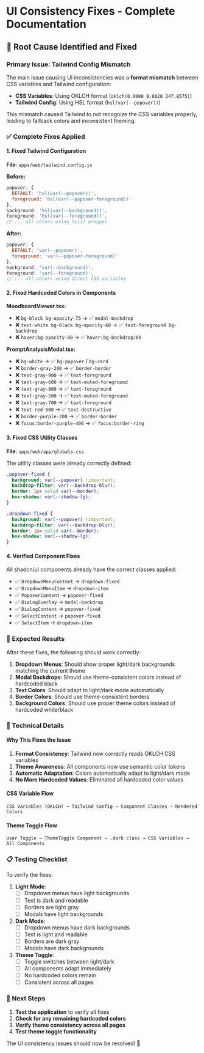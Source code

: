 # UI Consistency Fixes - Complete Documentation

## 🚨 **Root Cause Identified and Fixed**

### **Primary Issue: Tailwind Config Mismatch**
The main issue causing UI inconsistencies was a **format mismatch** between CSS variables and Tailwind configuration:

- **CSS Variables**: Using OKLCH format (`oklch(0.9900 0.0020 247.8575)`)
- **Tailwind Config**: Using HSL format (`hsl(var(--popover))`)

This mismatch caused Tailwind to not recognize the CSS variables properly, leading to fallback colors and inconsistent theming.

### **✅ Complete Fixes Applied**

#### **1. Fixed Tailwind Configuration**
**File**: `apps/web/tailwind.config.js`

**Before:**
```js
popover: {
  DEFAULT: 'hsl(var(--popover))',
  foreground: 'hsl(var(--popover-foreground))'
},
background: 'hsl(var(--background))',
foreground: 'hsl(var(--foreground))',
// ... all colors using hsl() wrapper
```

**After:**
```js
popover: {
  DEFAULT: 'var(--popover)',
  foreground: 'var(--popover-foreground)'
},
background: 'var(--background)',
foreground: 'var(--foreground)',
// ... all colors using direct CSS variables
```

#### **2. Fixed Hardcoded Colors in Components**

**MoodboardViewer.tsx:**
- ❌ `bg-black bg-opacity-75` → ✅ `modal-backdrop`
- ❌ `text-white bg-black bg-opacity-60` → ✅ `text-foreground bg-backdrop`
- ❌ `hover:bg-opacity-80` → ✅ `hover:bg-backdrop/80`

**PromptAnalysisModal.tsx:**
- ❌ `bg-white` → ✅ `bg-popover` / `bg-card`
- ❌ `border-gray-200` → ✅ `border-border`
- ❌ `text-gray-900` → ✅ `text-foreground`
- ❌ `text-gray-600` → ✅ `text-muted-foreground`
- ❌ `text-gray-800` → ✅ `text-foreground`
- ❌ `text-gray-500` → ✅ `text-muted-foreground`
- ❌ `text-gray-700` → ✅ `text-foreground`
- ❌ `text-red-500` → ✅ `text-destructive`
- ❌ `border-purple-200` → ✅ `border-border`
- ❌ `focus:border-purple-400` → ✅ `focus:border-ring`

#### **3. Fixed CSS Utility Classes**
**File**: `apps/web/app/globals.css`

The utility classes were already correctly defined:
```css
.popover-fixed {
  background: var(--popover) !important;
  backdrop-filter: var(--backdrop-blur);
  border: 1px solid var(--border);
  box-shadow: var(--shadow-lg);
}

.dropdown-fixed {
  background: var(--popover) !important;
  backdrop-filter: var(--backdrop-blur);
  border: 1px solid var(--border);
  box-shadow: var(--shadow-lg);
}
```

#### **4. Verified Component Fixes**
All shadcn/ui components already have the correct classes applied:
- ✅ `DropdownMenuContent` → `dropdown-fixed`
- ✅ `DropdownMenuItem` → `dropdown-item`
- ✅ `PopoverContent` → `popover-fixed`
- ✅ `DialogOverlay` → `modal-backdrop`
- ✅ `DialogContent` → `popover-fixed`
- ✅ `SelectContent` → `popover-fixed`
- ✅ `SelectItem` → `dropdown-item`

### **🎯 Expected Results**

After these fixes, the following should work correctly:

1. **Dropdown Menus**: Should show proper light/dark backgrounds matching the current theme
2. **Modal Backdrops**: Should use theme-consistent colors instead of hardcoded black
3. **Text Colors**: Should adapt to light/dark mode automatically
4. **Border Colors**: Should use theme-consistent borders
5. **Background Colors**: Should use proper theme colors instead of hardcoded white/black

### **🔧 Technical Details**

#### **Why This Fixes the Issue**
1. **Format Consistency**: Tailwind now correctly reads OKLCH CSS variables
2. **Theme Awareness**: All components now use semantic color tokens
3. **Automatic Adaptation**: Colors automatically adapt to light/dark mode
4. **No More Hardcoded Values**: Eliminated all hardcoded color values

#### **CSS Variable Flow**
```
CSS Variables (OKLCH) → Tailwind Config → Component Classes → Rendered Colors
```

#### **Theme Toggle Flow**
```
User Toggle → ThemeToggle Component → .dark class → CSS Variables → All Components
```

### **📋 Testing Checklist**

To verify the fixes:

1. **Light Mode**:
   - [ ] Dropdown menus have light backgrounds
   - [ ] Text is dark and readable
   - [ ] Borders are light gray
   - [ ] Modals have light backgrounds

2. **Dark Mode**:
   - [ ] Dropdown menus have dark backgrounds
   - [ ] Text is light and readable
   - [ ] Borders are dark gray
   - [ ] Modals have dark backgrounds

3. **Theme Toggle**:
   - [ ] Toggle switches between light/dark
   - [ ] All components adapt immediately
   - [ ] No hardcoded colors remain
   - [ ] Consistent across all pages

### **🚀 Next Steps**

1. **Test the application** to verify all fixes
2. **Check for any remaining hardcoded colors**
3. **Verify theme consistency across all pages**
4. **Test theme toggle functionality**

The UI consistency issues should now be resolved! 🎉
